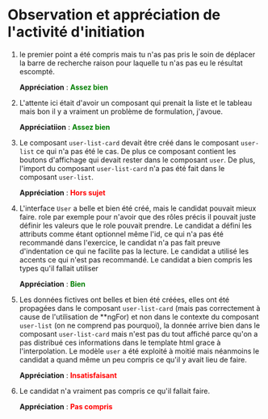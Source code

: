 
# Observation et appréciation de l'activité d'initiation

1. le premier point a été compris mais tu n'as pas pris le soin de déplacer la barre de recherche raison pour laquelle tu n'as pas eu le résultat escompté. 

    **Appréciation** : <strong style="color: green">Assez bien</strong>

2. L'attente ici était d'avoir un composant qui prenait la liste et le tableau mais bon il y a vraiment un problème de formulation, j'avoue.

    **Appréciatiion** : <strong style="color: green">Assez bien</strong>

3. Le composant `user-list-card` devait être créé dans le composant `user-list` ce qui n'a pas été le cas. De plus ce composant contient les boutons d'affichage qui devait rester dans le composant `user`. De plus, l'import du composant `user-list-card` n'a pas été fait dans le composant `user-list`.

    **Appréciation** : <strong style="color: red">Hors sujet</strong>

4. L'interface `User` a belle et bien été créé, mais le candidat pouvait mieux faire. role par exemple pour n'avoir que des rôles précis il pouvait juste définir les valeurs que le role pouvait prendre. Le candidat a défini les attributs comme étant optionnel même l'id, ce qui n'a pas été recommandé dans l'exercice, le candidat n'a pas fait preuve d'indentation ce qui ne facilite pas la lecture. Le candidat a utilisé les accents ce qui n'est pas recommandé. Le candidat a bien compris les types qu'il fallait utiliser

    **Appréciation** : <strong style="color: green">Bien</strong>

5. Les données fictives ont belles et bien été créées, elles ont été propagées dans le composant `user-list-card` (mais pas correctement à cause de l'utilisation de **ngFor) et non dans le contexte du composant `user-list` (on ne comprend pas pourquoi), la donnée arrive bien dans le composant `user-list-card` mais n'est pas du tout affiché parce qu'on a pas distribué ces informations dans le template html grace à l'interpolation. Le modèle `user` a été exploité à moitié mais néanmoins le candidat a quand même un peu compris ce qu'il y avait lieu de faire.

    **Appréciation** : <strong style="color: red">Insatisfaisant</strong>

6. Le candidat n'a vraiment pas compris ce qu'il fallait faire.

    **Appréciation** : <strong style="color: red">Pas compris</strong>
